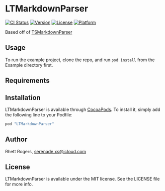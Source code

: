 # LTMarkdownParser

[![CI Status](https://img.shields.io/travis/LyokoTech/LTMarkdownParser.svg?style=flat)](https://travis-ci.org/LyokoTech/LTMarkdownParser)
[![Version](https://img.shields.io/cocoapods/v/LTMarkdownParser.svg?style=flat)](http://cocoapods.org/pods/LTMarkdownParser)
[![License](https://img.shields.io/cocoapods/l/LTMarkdownParser.svg?style=flat)](http://cocoapods.org/pods/LTMarkdownParser)
[![Platform](https://img.shields.io/cocoapods/p/LTMarkdownParser.svg?style=flat)](http://cocoapods.org/pods/LTMarkdownParser)

Based off of [TSMarkdownParser](http://github.com/laptobbe/TSMarkdownParser)

## Usage

To run the example project, clone the repo, and run `pod install` from the Example directory first.

## Requirements

## Installation

LTMarkdownParser is available through [CocoaPods](http://cocoapods.org). To install
it, simply add the following line to your Podfile:

```ruby
pod "LTMarkdownParser"
```

## Author

Rhett Rogers, serenade.xs@icloud.com

## License

LTMarkdownParser is available under the MIT license. See the LICENSE file for more info.
